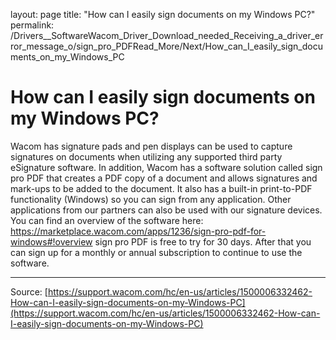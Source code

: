 layout: page
title: "How can I easily sign documents on my Windows PC?"
permalink: /Drivers__SoftwareWacom_Driver_Download_needed_Receiving_a_driver_error_message_o/sign_pro_PDFRead_More/Next/How_can_I_easily_sign_documents_on_my_Windows_PC

# How can I easily sign documents on my Windows PC?

Wacom has signature pads and pen displays can be used to capture signatures on documents when utilizing any supported third party eSignature software. In addition, Wacom has a software solution called sign pro PDF that creates a PDF copy of a document and allows signatures and mark-ups to be added to the document. It also has a built-in print-to-PDF functionality (Windows) so you can sign from any application. Other applications from our partners can also be used with our signature devices. You can find an overview of the software here: https://marketplace.wacom.com/apps/1236/sign-pro-pdf-for-windows#!overview sign pro PDF is free to try for 30 days. After that you can sign up for a monthly or annual subscription to continue to use the software.

---
Source: [https://support.wacom.com/hc/en-us/articles/1500006332462-How-can-I-easily-sign-documents-on-my-Windows-PC](https://support.wacom.com/hc/en-us/articles/1500006332462-How-can-I-easily-sign-documents-on-my-Windows-PC)
